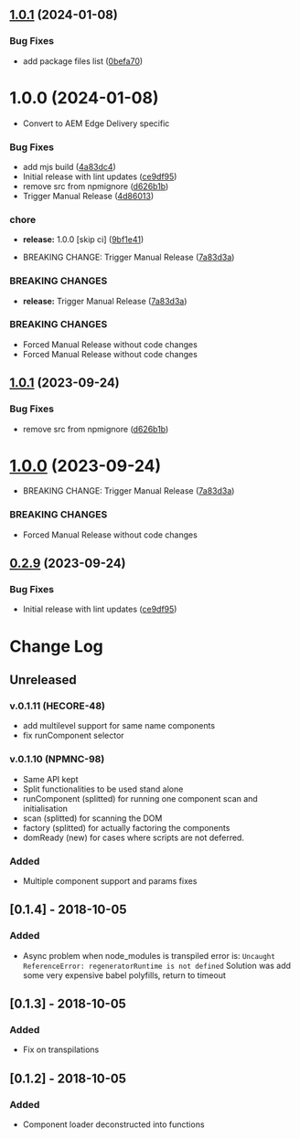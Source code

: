 ## [1.0.1](https://github.com/easingthemes/aem-component-loader/compare/v1.0.0...v1.0.1) (2024-01-08)


### Bug Fixes

* add package files list ([0befa70](https://github.com/easingthemes/aem-component-loader/commit/0befa70a866d8b12be338622bf4c80f371b94c9c))

# 1.0.0 (2024-01-08)
* Convert to AEM Edge Delivery specific


### Bug Fixes

* add mjs build ([4a83dc4](https://github.com/easingthemes/aem-component-loader/commit/4a83dc411ffbddaf924037e8d5401b993c1ae94c))
* Initial release with lint updates ([ce9df95](https://github.com/easingthemes/aem-component-loader/commit/ce9df95a61762bc65d1a967a8cb3e6418d7d1125))
* remove src from npmignore ([d626b1b](https://github.com/easingthemes/aem-component-loader/commit/d626b1bcd4267f53b2474e2e51778cb0b9904976))
* Trigger Manual Release ([4d86013](https://github.com/easingthemes/aem-component-loader/commit/4d86013fa60f3f5ce622f9fa4f4c305f743487d1))


### chore

* **release:** 1.0.0 [skip ci] ([9bf1e41](https://github.com/easingthemes/aem-component-loader/commit/9bf1e41c5efbd60983c63ce24394cb7cfb8d00bc))


* BREAKING CHANGE: Trigger Manual Release ([7a83d3a](https://github.com/easingthemes/aem-component-loader/commit/7a83d3a6e262e47b8887b0f4f6e50a3df8d54119))


### BREAKING CHANGES

* **release:** Trigger Manual Release ([7a83d3a](https://github.com/netcentric/component-loader/commit/7a83d3a6e262e47b8887b0f4f6e50a3df8d54119))

### BREAKING CHANGES

* Forced Manual Release without code changes
* Forced Manual Release without code changes

## [1.0.1](https://github.com/netcentric/component-loader/compare/v1.0.0...v1.0.1) (2023-09-24)


### Bug Fixes

* remove src from npmignore ([d626b1b](https://github.com/netcentric/component-loader/commit/d626b1bcd4267f53b2474e2e51778cb0b9904976))

# [1.0.0](https://github.com/netcentric/component-loader/compare/v0.2.9...v1.0.0) (2023-09-24)


* BREAKING CHANGE: Trigger Manual Release ([7a83d3a](https://github.com/netcentric/component-loader/commit/7a83d3a6e262e47b8887b0f4f6e50a3df8d54119))


### BREAKING CHANGES

* Forced Manual Release without code changes

## [0.2.9](https://github.com/netcentric/component-loader/compare/v0.2.8...v0.2.9) (2023-09-24)


### Bug Fixes

* Initial release with lint updates ([ce9df95](https://github.com/netcentric/component-loader/commit/ce9df95a61762bc65d1a967a8cb3e6418d7d1125))

# Change Log

## Unreleased

### v.0.1.11 (HECORE-48)
- add multilevel support for same name components
- fix runComponent selector

### v.0.1.10 (NPMNC-98)
- Same API kept
- Split functionalities to be used stand alone
- runComponent (splitted) for running one component scan and initialisation
- scan (splitted) for scanning the DOM
- factory (splitted) for actually factoring the components
- domReady (new) for cases where scripts are not deferred.


### Added
- Multiple component support and params fixes

## [0.1.4] - 2018-10-05
### Added
- Async problem when node_modules is transpiled error is:
  `Uncaught ReferenceError: regeneratorRuntime is not defined`
  Solution was add some very expensive babel polyfills, return to timeout

## [0.1.3] - 2018-10-05
### Added
- Fix on transpilations

## [0.1.2] - 2018-10-05
### Added
- Component loader deconstructed into functions
